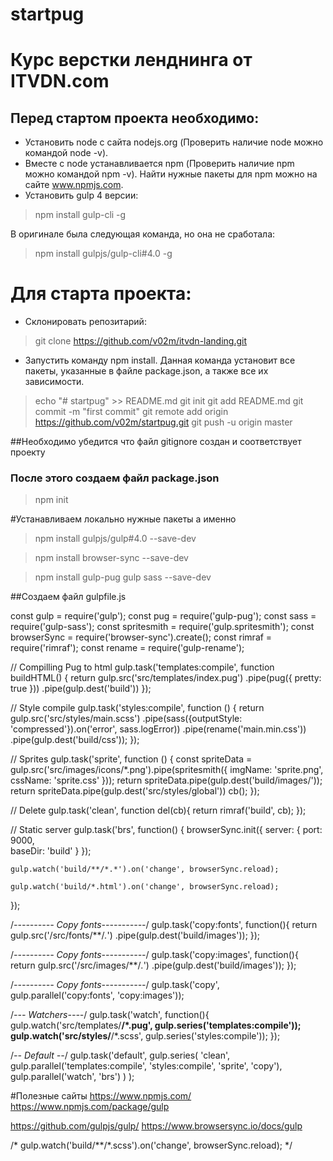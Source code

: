 # startpug
# Курс верстки ленднинга от ITVDN.com

## Перед стартом проекта необходимо:

* Установить node с сайта nodejs.org (Проверить наличие node можно командой node -v).
* Вместе с node устанавливается npm (Проверить наличие npm можно командой npm -v).
Найти нужные пакеты для npm можно на сайте www.npmjs.com.
* Установить gulp 4 версии:

> npm install gulp-cli -g

В оригинале была следующая команда, но она не сработала:
> npm install gulpjs/gulp-cli#4.0 -g

# Для старта проекта:

* Склонировать репозитарий:
> git clone https://github.com/v02m/itvdn-landing.git

* Запустить команду npm install.
Данная команда установит все пакеты, указанные в файле package.json,
а также все их зависимости.


> echo "# startpug" >> README.md
> git init
> git add README.md
> git commit -m "first commit"
> git remote add origin https://github.com/v02m/startpug.git
> git push -u origin master



##Необходимо убедится что файл gitignore создан и соответствует проекту
### После этого создаем файл package.json 
> npm init

#Устанавливаем локально нужные пакеты а именно


> npm install gulpjs/gulp#4.0 --save-dev

>  npm install browser-sync --save-dev

>  npm install gulp-pug gulp sass --save-dev

##Создаем файл gulpfile.js

const gulp = require('gulp');
const pug = require('gulp-pug');
const sass = require('gulp-sass');
const spritesmith = require('gulp.spritesmith');
const browserSync = require('browser-sync').create();
const rimraf = require('rimraf');
const rename = require('gulp-rename');


// Compilling Pug to html
gulp.task('templates:compile', function buildHTML() {
  return gulp.src('src/templates/index.pug')
  .pipe(pug({
    pretty: true
  }))
  .pipe(gulp.dest('build'))
});


// Style compile
gulp.task('styles:compile', function () {
  return gulp.src('src/styles/main.scss')
    .pipe(sass({outputStyle: 'compressed'}).on('error', sass.logError))
    .pipe(rename('main.min.css'))
	.pipe(gulp.dest('build/css'));
});

// Sprites
gulp.task('sprite', function () {
  const spriteData = gulp.src('src/images/icons/*.png').pipe(spritesmith({
    imgName: 'sprite.png',
    cssName: 'sprite.css'
  }));
  return spriteData.pipe(gulp.dest('build/images/'));
  return spriteData.pipe(gulp.dest('src/styles/global'))
  cb();
});

// Delete
gulp.task('clean', function del(cb){
	return rimraf('build', cb);
});

// Static server
gulp.task('brs', function() {
    browserSync.init({
        server: {
			port: 9000,			
            baseDir: 'build'
        }
    });
	
	gulp.watch('build/**/*.*').on('change', browserSync.reload);
	
	gulp.watch('build/*.html').on('change', browserSync.reload);
	
});



/*---------- Copy fonts-----------*/
gulp.task('copy:fonts', function(){
	return gulp.src('/src/fonts/**/*.*')
	.pipe(gulp.dest('build/images'));
});

/*---------- Copy fonts-----------*/
gulp.task('copy:images', function(){
	return gulp.src('/src/images/**/*.*')
	.pipe(gulp.dest('build/images'));
});

/*---------- Copy fonts-----------*/
gulp.task('copy', gulp.parallel('copy:fonts', 'copy:images'));

/*--- Watchers----*/
gulp.task('watch', function(){
	gulp.watch('src/templates/**/*.pug', gulp.series('templates:compile'));
	gulp.watch('src/styles/**/*.scss', gulp.series('styles:compile'));
});

/*-- Default --*/
gulp.task('default', gulp.series(
	'clean',
	gulp.parallel('templates:compile', 'styles:compile', 'sprite', 'copy'),
	gulp.parallel('watch', 'brs')
    )
);



#Полезные сайты
https://www.npmjs.com/
https://www.npmjs.com/package/gulp

https://github.com/gulpjs/gulp/
https://www.browsersync.io/docs/gulp

/* gulp.watch('build/**/*.scss').on('change', browserSync.reload); */